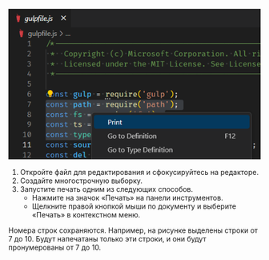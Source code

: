 ![](./print-multiline-selection.png)

1. Откройте файл для редактирования и сфокусируйтесь на редакторе. 
2. Создайте многострочную выборку.
3. Запустите печать одним из следующих способов.
	- Нажмите на значок «Печать» на панели инструментов.
	- Щелкните правой кнопкой мыши по документу и выберите «Печать» в контекстном меню.

Номера строк сохраняются. Например, на рисунке выделены строки от 7 до 10. Будут напечатаны только эти строки, и они будут пронумерованы от 7 до 10.